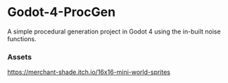 # Godot-4-ProcGen
A simple procedural generation project in Godot 4 using the in-built noise functions.

### Assets
https://merchant-shade.itch.io/16x16-mini-world-sprites
